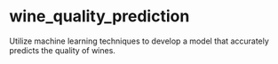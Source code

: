 # wine_quality_prediction
Utilize machine learning techniques to develop a model that accurately predicts the quality of wines.
